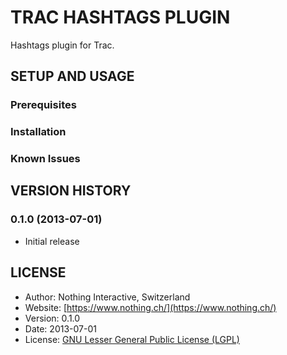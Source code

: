 # TRAC HASHTAGS PLUGIN
Hashtags plugin for Trac.

## SETUP AND USAGE
### Prerequisites

### Installation

### Known Issues

## VERSION HISTORY

### 0.1.0 (2013-07-01)
 * Initial release

## LICENSE
 * Author:    	Nothing Interactive, Switzerland
 * Website: 		[https://www.nothing.ch/](https://www.nothing.ch/)
 * Version: 		0.1.0
 * Date: 		    2013-07-01
 * License: 		[GNU Lesser General Public License (LGPL)](http://www.gnu.org/licenses/lgpl.html)